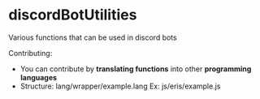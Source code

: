 # discordBotUtilities

Various functions that can be used in discord bots

Contributing:
- You can contribute by **translating functions** into other **programming languages**
- Structure:
lang/wrapper/example.lang
Ex: js/eris/example.js
